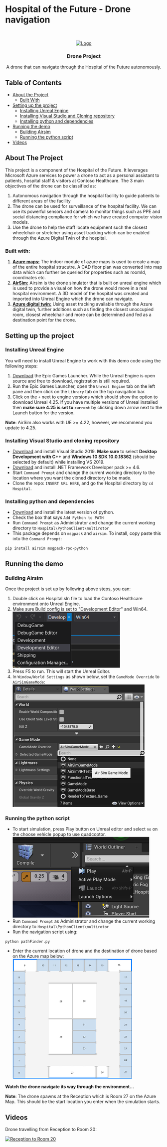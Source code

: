 # Hospital of the Future - Drone navigation

<!-- PROJECT LOGO -->
<br />
<p align="center">
  <a href="https://github.com/othneildrew/Best-README-Template">
    <img src="images/logo.png" alt="Logo" width="80" height="80">
  </a>

  <h3 align="center">Drone Project </h3>

  <p align="center">
    A drone that can navigate through the Hospital of the Future autonomously.
  </p>
</p>

## Table of Contents

* [About the Project](#about-the-project)
  * [Built With](#built-with)
* [Setting up the project](#setting-up-the-project)
  * [Installing Unreal Engine](#installing-unreal-engine)
  * [Installing Visual Studio and Cloning repository](#installing-visual-studio-and-cloning-repository)
  * [Installing python and dependencies](#installing-python-and-dependencies)
* [Running the demo](#running-the-demo)
  * [Building Airsim](#building-airsim)
  * [Running the python script](#running-the-python-script)
* [Videos](#videos)


## About The Project
This project is a component of the Hospital of the Future. It leverages Microsoft Azure services to power a drone to act as a personal assistant to patients, hospital staff & visitors at Contoso Healthcare. The 3 main objectives of the drone can be classified as:

1. Autonomous navigation through the hospital facility to guide patients to different areas of the facility
2. The drone can be used for surveillance of the hospital facility. We can use its powerful sensors and camera to monitor things such as PPE and social distancing compliance for which we have created computer vision models.
3. Use the drone to help the staff locate equipment such the closest wheelchair or stretcher using asset tracking which can be enabled through the Azure Digital Twin of the hospital.


### Built with: 
1. [**Azure maps:**](https://docs.microsoft.com/en-us/azure/azure-maps/tutorial-creator-indoor-maps) The indoor module of azure maps is used to create a map of the entire hospital strucutre. A CAD floor plan was converted into map data which can further be queried for properties such as roomId, coordinates etc.
2. [**AirSim:**](https://github.com/microsoft/AirSim) Airsim is the drone simulator that is built on unreal engine which is used to provide a visual on how the drone would move in a real hospital environment. A 3D model of the hospital was created and imported into Unreal Engine which the drone can navigate.
3. [**Azure digital twin:**](https://azure.microsoft.com/en-us/services/digital-twins/) Using asset tracking available through the Azure digital twin, further additions such as finding the closest unoccupied room, closest wheelchair and more can be determined and fed as a destination point for the drone.

<!-- GETTING STARTED -->
## Setting up the project
### Installing Unreal Engine
You will need to install Unreal Engine to work with this demo code using the following steps:

1. [Download](https://www.unrealengine.com/en-US/download) the Epic Games Launcher. While the Unreal Engine is open source and free to download, registration is still required.
2. Run the Epic Games Launcher, open the `Unreal Engine` tab on the left pane and then click on the `Library` tab on the top navigation bar.
3. Click on the `+` next to engine versions which should show the option to download Unreal 4.25. If you have multiple versions of Unreal installed then **make sure 4.25 is set to `current`** by clicking down arrow next to the Launch button for the version.

**Note**: AirSim also works with UE >= 4.22, however, we recommend you update to 4.25.

### Installing Visual Studio and cloning repository
* [Download](https://visualstudio.microsoft.com/downloads/) and install Visual Studio 2019.
**Make sure** to select **Desktop Development with C++** and **Windows 10 SDK 10.0.18362** (should be selected by default) while installing VS 2019.
* [Download](https://dotnet.microsoft.com/download/dotnet-framework/thank-you/net48-developer-pack-offline-installer) and install .NET Framework Developer pack >= 4.6.
* Start `Command Prompt` and change the current working directory to the location where you want the cloned directory to be made.
* Clone the repo: `INSERT URL HERE`, and go the Hospital directory by `cd Hospital`.

### Installing python and dependencies
* [Download](https://www.python.org/ftp/python/3.8.5/python-3.8.5-amd64-webinstall.exe) and install the latest version of python.
* Check the box that says `Add Python to PATH`
* Run `Command Prompt` as Administrator and change the current working directory to `Hospital\PythonClient\multirotor`
* This package depends on `msgpack` and `airsim`. To install, copy paste this into the `Command Prompt`:
```
pip install airsim msgpack-rpc-python
```

## Running the demo
### Building Airsim
Once the project is set up by following above steps, you can:
1. Double click on Hospital.sln file to load the Contoso Healthcare environment onto Unreal Engine. 
2. Make sure Build config is set to "Development Editor" and Win64.
![config.png](images/config.png) 
3. Press F5 to run. This will start the Unreal Editor. 
4. In `Window/World Settings` as shown below, set the `GameMode Override` to `AirSimGameMode`:
![sim_game_mode.png](images/sim_game_mode.png)
### Running the python script
* To start simulation, press Play button on Unreal editor and select `no` on the choose vehicle popup to use quadcoptor.
![play.png](images/play.png) 
* Run `Command Prompt` as Administrator and change the current working directory to `Hospital\PythonClient\multirotor`
* Run the navigation script using:
```
python pathFinder.py
```
* Enter the current location of drone and the destination of drone based on the Azure map below:
![azureMap.png](images/azureMap.png)

**Watch the drone navigate its way through the environment...**

**Note**: The drone spawns at the Reception which is Room 27 on the Azure Map. This should be the start location you enter when the simulation starts.

## Videos

Drone travelling from Reception to Room 20:

[![Reception to Room 20](http://img.youtube.com/vi/ryETxRl0_kw/0.jpg)](https://youtu.be/ryETxRl0_kw) 





